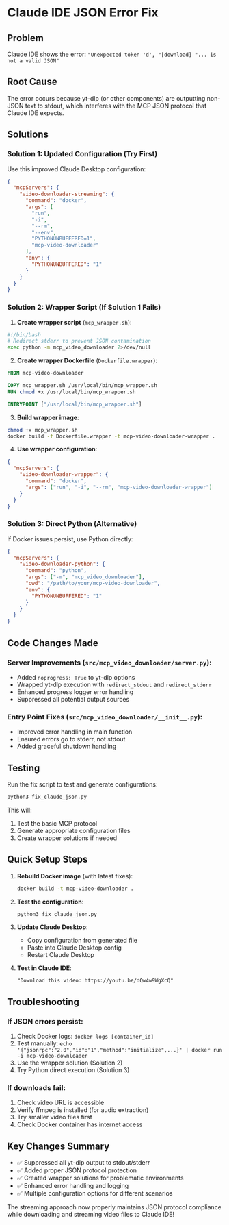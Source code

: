 # Claude IDE JSON Error Fix

## Problem

Claude IDE shows the error: `"Unexpected token 'd', "[download] "... is not a valid JSON"`

## Root Cause

The error occurs because yt-dlp (or other components) are outputting non-JSON text to stdout, which interferes with the MCP JSON protocol that Claude IDE expects.

## Solutions

### Solution 1: Updated Configuration (Try First)

Use this improved Claude Desktop configuration:

```json
{
  "mcpServers": {
    "video-downloader-streaming": {
      "command": "docker",
      "args": [
        "run",
        "-i",
        "--rm",
        "--env",
        "PYTHONUNBUFFERED=1",
        "mcp-video-downloader"
      ],
      "env": {
        "PYTHONUNBUFFERED": "1"
      }
    }
  }
}
```

### Solution 2: Wrapper Script (If Solution 1 Fails)

1. **Create wrapper script** (`mcp_wrapper.sh`):

```bash
#!/bin/bash
# Redirect stderr to prevent JSON contamination
exec python -m mcp_video_downloader 2>/dev/null
```

2. **Create wrapper Dockerfile** (`Dockerfile.wrapper`):

```dockerfile
FROM mcp-video-downloader

COPY mcp_wrapper.sh /usr/local/bin/mcp_wrapper.sh
RUN chmod +x /usr/local/bin/mcp_wrapper.sh

ENTRYPOINT ["/usr/local/bin/mcp_wrapper.sh"]
```

3. **Build wrapper image**:

```bash
chmod +x mcp_wrapper.sh
docker build -f Dockerfile.wrapper -t mcp-video-downloader-wrapper .
```

4. **Use wrapper configuration**:

```json
{
  "mcpServers": {
    "video-downloader-wrapper": {
      "command": "docker",
      "args": ["run", "-i", "--rm", "mcp-video-downloader-wrapper"]
    }
  }
}
```

### Solution 3: Direct Python (Alternative)

If Docker issues persist, use Python directly:

```json
{
  "mcpServers": {
    "video-downloader-python": {
      "command": "python",
      "args": ["-m", "mcp_video_downloader"],
      "cwd": "/path/to/your/mcp-video-downloader",
      "env": {
        "PYTHONUNBUFFERED": "1"
      }
    }
  }
}
```

## Code Changes Made

### Server Improvements (`src/mcp_video_downloader/server.py`):

- Added `noprogress: True` to yt-dlp options
- Wrapped yt-dlp execution with `redirect_stdout` and `redirect_stderr`
- Enhanced progress logger error handling
- Suppressed all potential output sources

### Entry Point Fixes (`src/mcp_video_downloader/__init__.py`):

- Improved error handling in main function
- Ensured errors go to stderr, not stdout
- Added graceful shutdown handling

## Testing

Run the fix script to test and generate configurations:

```bash
python3 fix_claude_json.py
```

This will:

1. Test the basic MCP protocol
2. Generate appropriate configuration files
3. Create wrapper solutions if needed

## Quick Setup Steps

1. **Rebuild Docker image** (with latest fixes):

   ```bash
   docker build -t mcp-video-downloader .
   ```

2. **Test the configuration**:

   ```bash
   python3 fix_claude_json.py
   ```

3. **Update Claude Desktop**:

   - Copy configuration from generated file
   - Paste into Claude Desktop config
   - Restart Claude Desktop

4. **Test in Claude IDE**:
   ```
   "Download this video: https://youtu.be/dQw4w9WgXcQ"
   ```

## Troubleshooting

### If JSON errors persist:

1. Check Docker logs: `docker logs [container_id]`
2. Test manually: `echo '{"jsonrpc":"2.0","id":"1","method":"initialize",...}' | docker run -i mcp-video-downloader`
3. Use the wrapper solution (Solution 2)
4. Try Python direct execution (Solution 3)

### If downloads fail:

1. Check video URL is accessible
2. Verify ffmpeg is installed (for audio extraction)
3. Try smaller video files first
4. Check Docker container has internet access

## Key Changes Summary

- ✅ Suppressed all yt-dlp output to stdout/stderr
- ✅ Added proper JSON protocol protection
- ✅ Created wrapper solutions for problematic environments
- ✅ Enhanced error handling and logging
- ✅ Multiple configuration options for different scenarios

The streaming approach now properly maintains JSON protocol compliance while downloading and streaming video files to Claude IDE!
